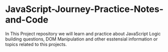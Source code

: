 # JavaScript-Journey-Practice-Notes-and-Code
In This Project repository we will learn and practice about JavaScript Logic building questions, DOM Manipulation and other esstensial information or topics related to this projects.
